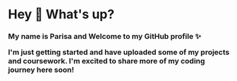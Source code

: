 <h1 align="left">Hey 👋 What's up?</h1>

<h3 align="left">My name is Parisa and Welcome to my GitHub profile ✨<br>
  
I'm just getting started and have uploaded some of my projects and coursework. I'm excited to share more of my coding journey here soon!</h3>
